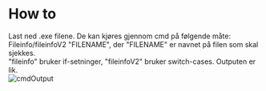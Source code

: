 <h1>How to</h1>
Last ned .exe filene. De kan kjøres gjennom cmd på følgende måte: Fileinfo/fileinfoV2 "FILENAME", der "FILENAME" er navnet på filen som skal sjekkes.<br>
"fileinfo" bruker if-setninger, "fileinfoV2" bruker switch-cases. Outputen er lik.<br>
<img src="https://i.imgur.com/YyLd0Xg.png" alt="cmdOutput">

